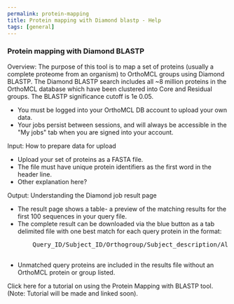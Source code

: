 ```yaml
---
permalink: protein-mapping
title: Protein mapping with Diamond blastp - Help
tags: [general]
---
```


<!-- no need for a title in this page -->

<div class="static-content">
  <h3>Protein mapping with Diamond BLASTP</h3>

  <p>Overview: The purpose of this tool is to map a set of proteins (usually a complete proteome from an organism) to OrthoMCL groups using Diamond BLASTP. The Diamond BLASTP search includes all ~8 million proteins in the OrthoMCL database which have been clustered into Core and Residual groups. The BLASTP significance cutoff is 1e 0.05.
  <ul>
  <li>You must be logged into your OrthoMCL DB account to upload your own data.</li>
  <li>Your jobs persist between sessions, and will always be accessible in the "My jobs" tab when you are signed into your account.</li>
  </ul>
  </p>

  <p>Input: How to prepare data for upload
  <ul>
  <li>Upload your set of proteins as a FASTA file.</li>
  <li>The file must have unique protein identifiers as the first word in the header line.</li>
  <li>Other explanation here?</li>
  </ul>
  </p>

  <p>Output: Understanding the Diamond job result page
  <ul>
  <li>The result page shows a table- a preview of the matching results for the first 100 sequences in your query file.</li>
  <li>The complete result can be downloaded via the blue button as a tab delimited file with one best match for each query protein in the format:
    <pre>
    Query_ID/Subject_ID/Orthogroup/Subject_description/Alignment_length/Percent_identity/e-value
    </pre>
  </li>
  <li>Unmatched query proteins are included in the results file without an OrthoMCL protein or group listed.</li>
  </ul>
  </p>

  <p> Click here for a tutorial on using the Protein Mapping with BLASTP tool. (Note: Tutorial will be made and linked soon).
  </p>
</div>
